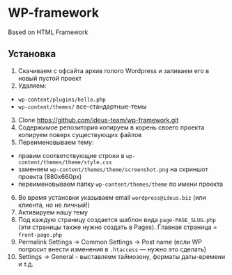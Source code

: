 # WP-framework
Based on HTML Framework

## Установка
1. Скачиваем с офсайта архив голого Wordpress и заливаем его в новый пустой проект
2. Удаляем:
 - `wp-content/plugins/hello.php`
 - `wp-content/themes/` все-стандартные-темы
3. Clone https://github.com/ideus-team/wp-framework.git
4. Содержимое репозитория копируем в корень своего проекта копируем поверх существующих файлов
5. Переименовываем тему:
 - правим соответствующие строки в `wp-content/themes/theme/style.css`
 - заменяем `wp-content/themes/theme/screenshot.png` на скриншот проекта (880х660px)
 - переименовываем папку `wp-content/themes/theme` по имени проекта
6. Во время установки указываем email `wordpress@ideus.biz` (или клиента, но не личный!)
7. Активируем нашу тему
8. Под каждую страницу создается шаблон вида `page-PAGE_SLUG.php` (эти страницы также нужно создать в Pages). Главная страница = `front-page.php`
9. Permalink Settings → Common Settings → Post name (если WP попросит внести изменения в `.htaccess` — нужно это сделать)
10. Settings → General - выставляем таймозону, форматы даты-времени и т.д.
